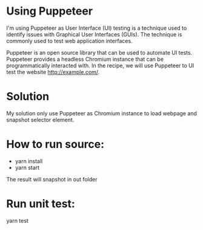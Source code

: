 # Using Puppeteer
I'm using Puppeteer as User Interface (UI) testing is a technique used to identify issues with Graphical User Interfaces (GUIs). The technique is commonly used to test web application interfaces.

Puppeteer is an open source library that can be used to automate UI tests. Puppeteer provides a headless Chromium instance that can be programmatically interacted with.
In the recipe, we will use Puppeteer to UI test the website http://example.com/.

# Solution
My solution only use Puppeteer as Chromium instance to load webpage and snapshot selector element.

# How to run source:
* yarn install
* yarn start

The result will snapshot in out folder

# Run unit test:
yarn test